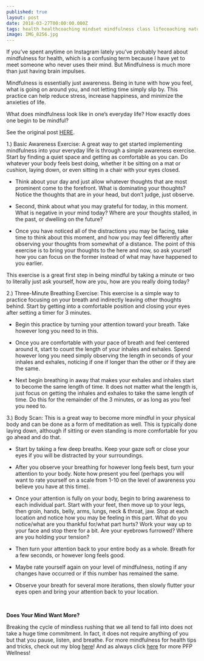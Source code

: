 ```yaml
---
published: true
layout: post
date: 2018-03-27T00:00:00.000Z
tags: health healthcoaching mindset mindfulness class lifecoaching naturalmovement life stress stressmanagement lifestyle coaching food self-improvement exercise diet nutrition chekcoach chekinstitute goals
image: IMG_8256.jpg
---
```


If you’ve spent anytime on Instagram lately you’ve probably heard about mindfulness for health, which is a confusing term because I have yet to meet someone who never uses their mind. But Mindfulness is much more than just having brain impulses.

Mindfulness is essentially just awareness. Being in tune with how you feel, what is going on around you, and not letting time simply slip by. This practice can help reduce stress, increase happiness, and minimize the anxieties of life.
 
What does mindfulness look like in one’s everyday life? How exactly does one begin to be mindful?


See the original post [HERE](https://www.pittsburghfitnessproject.com/blog/mindfulness-for-health). 


​1.) Basic Awareness Exercise: A great way to get started implementing mindfulness into your everyday life is through a simple awareness exercise. Start by finding a quiet space and getting as comfortable as you can. Do whatever your body feels best doing, whether it be sitting on a mat or cushion, laying down, or even sitting in a chair with your eyes closed.

* Think about your day and just allow whatever thoughts that are most prominent come to the forefront. What is dominating your thoughts? Notice the thoughts that are in your head, but don’t judge, just observe.

* Second, think about what you may grateful for today, in this moment. What is negative in your mind today? Where are your thoughts stalled, in the past, or dwelling on the future?

* Once you have noticed all of the distractions you may be facing, take time to think about this moment, and how you may feel differently after observing your thoughts from somewhat of a distance. The point of this exercise is to bring your thoughts to the here and now, so ask yourself how you can focus on the former instead of what may have happened to you earlier.

This exercise is a great first step in being mindful by taking a minute or two to literally just ask yourself, how are you, how are you really doing today?
 
2.) Three-Minute Breathing Exercise: This exercise is a simple way to practice focusing on your breath and indirectly leaving other thoughts behind. Start by getting into a comfortable position and closing your eyes after setting a timer for 3 minutes.

* Begin this practice by turning your attention toward your breath. Take however long you need to in this.

* Once you are comfortable with your pace of breath and feel centered around it, start to count the length of your inhales and exhales. Spend however long you need simply observing the length in seconds of your inhales and exhales, noticing if one if longer than the other or if they are the same.

* Next begin breathing in away that makes your exhales and inhales start to become the same length of time. It does not matter what the length is, just focus on getting the inhales and exhales to take the same length of time. Do this for the remainder of the 3 minutes, or as long as you feel you need to.
 
3.) Body Scan: This is a great way to become more mindful in your physical body and can be done as a form of meditation as well. This is typically done laying down, although if sitting or even standing is more comfortable for you go ahead and do that.

* Start by taking a few deep breaths. Keep your gaze soft or close your eyes if you will be distracted by your surroundings.

* After you observe your breathing for however long feels best, turn your attention to your body. Note how present you feel (perhaps you will want to rate yourself on a scale from 1-10 on the level of awareness you believe you have at this time).

* Once your attention is fully on your body, begin to bring awareness to each individual part. Start with your feet, then move up to your legs, then groin, hands, belly, arms, lungs, neck & throat, jaw. Stop at each location and notice how you may be feeling in this part. What do you notice/what are you thankful for/what part hurts? Work your way up to your face and stop there for a bit. Are your eyebrows furrowed? Where are you holding your tension?

* Then turn your attention back to your entire body as a whole. Breath for a few seconds, or however long feels good.

* Maybe rate yourself again on your level of mindfulness, noting if any changes have occurred or if this number has remained the same.

* Observe your breath for several more iterations, then slowly flutter your eyes open and bring your attention back to your location.

<br>
 
**Does Your Mind Want More?**

Breaking the cycle of mindless rushing that we all tend to fall into does not take a huge time commitment. In fact, it does not require anything of you but that you pause, listen, and breathe. For more mindfulness for health tips and tricks, check out my blog [here](http://edibleem.com/)! And as always click [here](https://www.pittsburghfitnessproject.com/blog) for more PFP Wellness!

